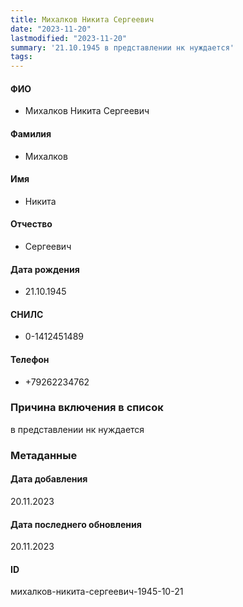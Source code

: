 ```yaml
---
title: Михалков Никита Сергеевич
date: "2023-11-20"
lastmodified: "2023-11-20"
summary: '21.10.1945 в представлении нк нуждается'
tags: 
---
```

<!--# pp2-->
<!--## Фигурант-->
<!--### Личные данные-->
#### ФИО
- Михалков Никита Сергеевич
#### Фамилия
- Михалков
#### Имя
- Никита
#### Отчество
- Сергеевич
#### Дата рождения
- 21.10.1945
#### СНИЛС
- 0-1412451489
#### Телефон
- +79262234762
### Причина включения в список
в представлении нк нуждается
### Метаданные
#### Дата добавления
20.11.2023
#### Дата последнего обновления
20.11.2023
#### ID
михалков-никита-сергеевич-1945-10-21
<!--## END;-->
